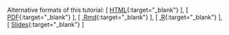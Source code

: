 Alternative formats of this tutorial:
[ [HTML](http://girke.bioinformatics.ucr.edu/systemPipeR/pages/mydoc/systemPipeR.html){:target="_blank"} ],
[ [PDF](http://girke.bioinformatics.ucr.edu/systemPipeR/pages/mydoc/systemPipeR.pdf){:target="_blank"} ],
[ [.Rmd](https://raw.githubusercontent.com/tgirke/systemPipeR/gh-pages/_vignettes/10_Rworkflows/systemPipeR.Rmd){:target="_blank"} ],
[ [.R](https://raw.githubusercontent.com/tgirke/systemPipeR/gh-pages/_vignettes/10_Rworkflows/systemPipeR.R){:target="_blank"} ],
[ [Slides](https://docs.google.com/presentation/d/175aup31LvnbIJUAvEEoSkpGsKgtBJ2RpQYd0Gs23dLo/embed?start=false&loop=false&delayms=60000){:target="_blank"} ] 
